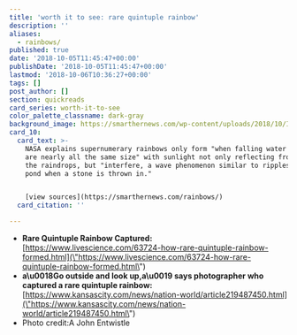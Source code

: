 ```yaml
---
title: 'worth it to see: rare quintuple rainbow'
description: ''
aliases:
  - rainbows/
published: true
date: '2018-10-05T11:45:47+00:00'
publishDate: '2018-10-05T11:45:47+00:00'
lastmod: '2018-10-06T10:36:27+00:00'
tags: []
post_author: []
section: quickreads
card_series: worth-it-to-see
color_palette_classname: dark-gray
background_image: https://smarthernews.com/wp-content/uploads/2018/10/IMG_4925.jpg
card_10:
  card_text: >-
    NASA explains supernumerary rainbows only form "when falling water droplets
    are nearly all the same size" with sunlight not only reflecting from inside
    the raindrops, but "interfere, a wave phenomenon similar to ripples on a
    pond when a stone is thrown in."


    [view sources](https://smarthernews.com/rainbows/)
  card_citation: ''

---
```

*   **Rare Quintuple Rainbow Captured:**  
    [https://www.livescience.com/63724-how-rare-quintuple-rainbow-formed.html](\"https://www.livescience.com/63724-how-rare-quintuple-rainbow-formed.html\")
*   **a\\u0018Go outside and look up,a\\u0019 says photographer who captured a rare quintuple rainbow:**  
    [https://www.kansascity.com/news/nation-world/article219487450.html](\"https://www.kansascity.com/news/nation-world/article219487450.html\")
*   Photo credit:A John Entwistle